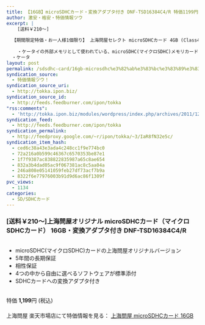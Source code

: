 ```yaml
---
title: 【16GB】microSDHCカード・変換アダプタ付き DNF-TSD16384C4/R 特価1199円！
author: 激安・格安・特価情報ツウ
excerpt: |
  	[送料￥210～]
  
  【期間限定特価・お一人様1個限り】 上海問屋セレクト microSDHCカード 4GB (Class4)
  	
  	・ケータイの外部メモリとして使われている、microSDHC(マイクロSDHC)メモリカード
  ・ケータ
layout: post
permalink: /sdsdhc-card/16gb-microsdhc%e3%82%ab%e3%83%bc%e3%83%89%e3%83%bb%e5%a4%89%e6%8f%9b%e3%82%a2%e3%83%80%e3%83%97%e3%82%bf%e4%bb%98%e3%81%8d-dnf-tsd16384c4r-%e7%89%b9%e4%be%a11199%e5%86%86%ef%bc%81.html
syndication_source:
  - 特価情報ツウ！
syndication_source_uri:
  - http://tokka.ipon.biz/
syndication_source_id:
  - http://feeds.feedburner.com/ipon/tokka
"rss:comments":
  - 'http://tokka.ipon.biz/modules/wordpress/index.php/archives/2011/12/21/sdhc4gb-99/#comments'
syndication_feed:
  - http://feeds.feedburner.com/ipon/tokka
syndication_permalink:
  - http://feedproxy.google.com/~r/ipon/tokka/~3/IaR8fN32e5c/
syndication_item_hash:
  - ced6c38a43e3ada4c248cc1f9e774bc0
  - 72a216a0b599c46367c6570353be87e1
  - 1f7f9387ac838822835987a65c8ae654
  - 832a3b4dad05ac9f067381ac8c5aa04a
  - 246a808e05141059feb27df73acf7b9a
  - 8322f6e77976003b91d9d6ac86f1309f
pvc_views:
  - 1134
categories:
  - SD/SDHCカード
---
```

### [送料￥210～]上海問屋オリジナル microSDHCカード（マイクロSDHCカード） 16GB・変換アダプタ付き DNF-TSD16384C4/R

<div class="img-bg2 img_L">
  <a href="http://hb.afl.rakuten.co.jp/hgc/032ab3e9.5b793415.039e5bec.4fa1c071/?pc=http%3a%2f%2fitem.rakuten.co.jp%2fdonya%2f68674%2f%3fscid%3daf_ich_link_img&#038;m=http%3a%2f%2fm.rakuten.co.jp%2fdonya%2fi%2f10924200%2f" target="_blank"><img src="http://hbb.afl.rakuten.co.jp/hgb/?pc=http%3a%2f%2fthumbnail.image.rakuten.co.jp%2f%400_mall%2fdonya%2fcabinet%2fflashitem3%2f68674-0.jpg%3f_ex%3d128x128&#038;m=http%3a%2f%2fthumbnail.image.rakuten.co.jp%2f%400_mall%2fdonya%2fcabinet%2fflashitem3%2f68674-0.jpg" border="0" title="" alt="" /></a>
</div>

<!--more-->

  * microSDHC(マイクロSDHC)カードの上海問屋オリジナルバージョン
  * 5年間の長期保証
  * 相性保証
  * 4つの中から自由に選べるソフトウェアが標準添付
  * SDHCカードへの変換アダプタ付き

<br clear="all" />特価 <span class="tokka-price"><strong>1,199</strong></span>円 (税込)  
　　  
上海問屋 楽天市場店にて特価情報を見る： <a href="http://hb.afl.rakuten.co.jp/hgc/032ab3e9.5b793415.039e5bec.4fa1c071/?pc=http%3a%2f%2fitem.rakuten.co.jp%2fdonya%2f68674%2f%3fscid%3daf_ich_link_img&#038;m=http%3a%2f%2fm.rakuten.co.jp%2fdonya%2fi%2f10924200%2f" target="_blank"><span class="fs150p">上海問屋 microSDHCカード 16GB</span></a>